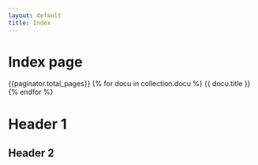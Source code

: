 ```yaml
---
layout: default
title: Index
---
```

# Index page
{{paginator.total_pages}}
{% for docu in collection.docu %}
    {{ docu.title }}
{% endfor %}


# Header 1
## Header 2
